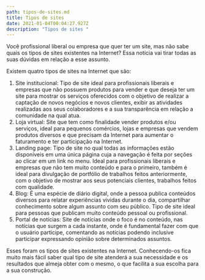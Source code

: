 ```yaml
---
path: tipos-de-sites.md
title: Tipos de sites
date: 2021-01-04T00:04:27.927Z
description: "Tipos de sites "
---
```

Você profissional liberal ou empresa que quer ter um site, mas não sabe quais os tipos de sites existentes na Internet? Essa notícia vai tirar todas as suas dúvidas em relação a esse assunto.

Existem quatro tipos de sites na Internet que são:

1. Site institucional: Tipo de site ideal para profissionais liberais e empresas que não possuem produtos para vender e que deseja ter um site para mostrar os serviços oferecidos com o objetivo de realizar a captação de novos negócios e novos clientes, exibir as atividades realizadas aos seus colaboradores e a sua transparência em relação a comunidade na qual atua.
2. Loja virtual: Site que tem como finalidade vender produtos e/ou serviços, ideal para pequenos comércios, lojas e empresas que vendem produtos diversos e que precisam da Internet para aumentar o faturamento e ter participação na Internet.
3. Landing page: Tipo de site no qual todas as informações estão disponíveis em uma única página cuja a navegação é feita por seções ao clicar em um link no menu. Ideal para profissionais liberais e empresas que não tem muito conteúdo e para o primeiro, também é ideal para divulgação de portfólio de trabalhos feitos anteriormente, com o objetivo de mostrar aos seus potenciais clientes, trabalhos feitos com qualidade.
4. Blog: É uma espécie de diário digital, onde a pessoa publica conteúdos diversos para relatar experiências vividas durante o dia, compartilhar conhecimento sobre algum assunto com seu público. Tipo de site ideal para pessoas que publicam muito conteúdo pessoal ou profissional.
5. Portal de notícias: Site de notícias onde o foco é no conteúdo, nas notícias que surgem a cada instante, onde é fundamental fazer com que o usuário participe, comentando as notícias podendo inclusive participar expressando opinião sobre determinados assuntos.

Esses foram os tipos de sites existentes na Internet. Conhecendo-os fica muito mais fácil saber qual tipo de site atenderá a sua necessidade e os resultados que almeja obter com o mesmo, o que facilita a sua escolha para a sua construção.